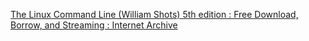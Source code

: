 [The Linux Command Line (William Shots) 5th edition : Free Download, Borrow, and Streaming : Internet Archive](https://archive.org/details/the-linux-command-line/mode/2up "https://archive.org/details/the-linux-command-line/mode/2up")